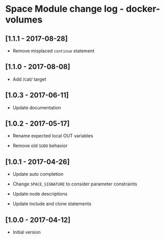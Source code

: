 # Space Module change log - docker-volumes

## [1.1.1 - 2017-08-28]

- Remove misplaced `continue` statement


## [1.1.0 - 2017-08-08]

+ Add /cat/ target


## [1.0.3 - 2017-06-11]

* Update documentation


## [1.0.2 - 2017-05-17]

* Rename expected local OUT variables

- Remove old `SUDO` behavior


## [1.0.1 - 2017-04-26]

* Update auto completion

* Change `SPACE_SIGNATURE` to consider parameter constraints

* Update node descriptions

* Update include and clone statements


## [1.0.0 - 2017-04-12]

+ Initial version
